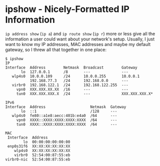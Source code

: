 # ipshow - Nicely-Formatted IP Information

`ip address show` (`ip a`) and `ip route show` (`ip r`) more or less give all
the information a user could want about your network's setup. Usually, I just
want to know my IP addresses, MAC addresses and maybe my default gateway, so I
threw all that together in one place:

```
$ ipshow
IP
Interface  Address        Netmask  Broadcast        Gateway
       lo  127.0.0.1      /8       ---              ---
   wlp4s0  10.0.0.109     /24      10.0.0.255       10.0.0.1
           192.168.77.3   /24      192.168.0.0      ---
   virbr0  192.168.122.1  /24      192.168.122.255  ---
     vpn0  XXX.XXX.XX.XX  /16      ---              ---
     tun0  XXX.XXX.XXX.X  /24      ---              XXX.XXX.XXX.X*

IPv6
Interface  Address                    Netmask  Gateway
       lo  ::1                        /128     ---
   wlp4s0  fe80::a1e8:aecc:401b:e4a0  /64      ---
     vpn0  XXXX::XXXX:XXXX:XXXX:XXXX  /64      ---
     tun0  XXXX::XXXX:XXXX:XXXX:XXXX  /64      ---

MAC
 Interface  Address
        lo  00:00:00:00:00:00
 enp0s31f6  XX:XX:XX:XX:XX:XX
    wlp4s0  XX:XX:XX:XX:XX:XX
    virbr0  52:54:00:87:55:eb
virbr0-nic  52:54:00:87:55:eb
```
